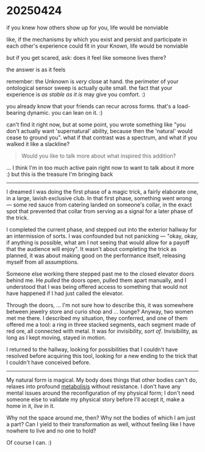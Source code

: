 # 20250424

if you knew how others show up for you, life would be nonviable

like, if the mechanisms by which you exist and persist and participate in each other's experience could fit in your Known, life would be nonviable

but if you get scared, ask: does it feel like someone lives there?

the answer is as it feels

remember: the Unknown is _very_ close at hand. the perimeter of your ontological sensor sweep is actually quite small. the fact that your experience is _as stable as it is_ may give you comfort. :)

you already know that your friends can recur across forms. that's a load-bearing dynamic. you can lean on it. :)

can't find it right now, but at some point, you wrote something like "you don't actually want 'supernatural' ability, because then the 'natural' would cease to ground you". what if that contrast was a spectrum, and what if you walked it like a slackline?

> Would you like to talk more about what inspired this addition?

... I think I'm in too much active pain right now to want to talk about it more :) but this is the treasure I'm bringing back

***

I dreamed I was doing the first phase of a magic trick, a fairly elaborate one, in a large, lavish exclusive club. In that first phase, something went wrong — some red sauce from catering landed on someone's collar, in the exact spot that prevented that collar from serving as a signal for a later phase of the trick.

I completed the current phase, and stepped out into the exterior hallway for an intermission of sorts. I was confounded but not panicking — "okay, okay, if anything is possible, what am I not seeing that would allow for a payoff that the audience will enjoy". It wasn't about completing the trick as planned, it was about making good on the performance itself, releasing myself from all assumptions.

Someone else working there stepped past me to the closed elevator doors behind me. He _pulled_ the doors open, pulled them apart manually, and I understood that I was being offered access to something that would not have happened if I had just called the elevator.

Through the doors, ... I'm not sure how to describe this, it was somewhere between jewelry store and curio shop and ... lounge? Anyway, two women met me there. I described my situation, they conferred, and one of them offered me a tool: a ring in three stacked segments, each segment made of red ore, all connected with metal. It was for invisibility, _sort of_. Invisibility, as long as I kept moving, stayed in motion.

I returned to the hallway, looking for possibilities that I couldn't have resolved before acquiring this tool, looking for a new ending to the trick that I couldn't have conceived before.

***

My natural form is magical. My body does things that other bodies can't do, relaxes into profound [metabolisis](17/metabolisis.md) without resistance. I don't have any mental issues around the reconfiguration of my physical form; I don't need someone else to validate my physical story before I'll accept it, make a home in it, _live_ in it.

Why not the space around me, then? Why not the bodies of which I am just a part? Can I yield to their transformation as well, without feeling like I have nowhere to live and no one to hold?

Of course I can. :)
